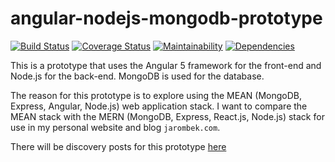 # angular-nodejs-mongodb-prototype

[![Build Status](https://travis-ci.org/AJarombek/angular-nodejs-mongodb-prototype.svg?branch=master)](https://travis-ci.org/AJarombek/angular-nodejs-mongodb-prototype)
[![Coverage Status](https://coveralls.io/repos/github/AJarombek/angular-nodejs-mongodb-prototype/badge.svg)](https://coveralls.io/github/AJarombek/angular-nodejs-mongodb-prototype)
[![Maintainability](https://api.codeclimate.com/v1/badges/5a4913c5240c45b2390c/maintainability)](https://codeclimate.com/github/AJarombek/angular-nodejs-mongodb-prototype/maintainability)
[![Dependencies](https://david-dm.org/AJarombek/angular-nodejs-mongodb-prototype.svg)](https://david-dm.org/AJarombek/angular-nodejs-mongodb-prototype.svg)

This is a prototype that uses the Angular 5 framework for the front-end and Node.js for the back-end.  MongoDB is used for 
the database.

The reason for this prototype is to explore using the MEAN (MongoDB, Express, Angular, Node.js) web application stack.  I want
to compare the MEAN stack with the MERN (MongoDB, Express, React.js, Node.js) stack for use in my personal website and blog 
`jarombek.com`.

There will be discovery posts for this prototype [here](https://github.com/AJarombek/jarombek-com-submittions)
